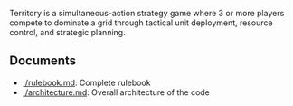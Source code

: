 Territory is a simultaneous-action strategy game where 3 or more players compete to dominate a grid through tactical unit deployment, resource control, and strategic planning.

## Documents

- [./rulebook.md](./rulebook.md): Complete rulebook
- [./architecture.md](./architecture.md): Overall architecture of the code

